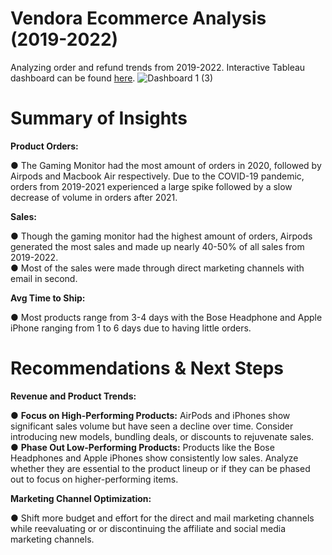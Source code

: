 # Vendora Ecommerce Analysis (2019-2022)

Analyzing order and refund trends from 2019-2022. Interactive Tableau dashboard can be found [here](https://public.tableau.com/app/profile/derek.wong6763/viz/VendoraSalesTrendDashboard/Dashboard1).
![Dashboard 1 (3)](https://github.com/user-attachments/assets/05db8d48-ff2c-4a1f-851e-4d13e1aca2c1)



# Summary of Insights

**Product Orders:**

● The Gaming Monitor had the most amount of orders in 2020, followed by Airpods and Macbook Air respectively. Due to the COVID-19 pandemic, orders from 2019-2021 experienced a large spike followed by a slow decrease of volume in orders after 2021.

**Sales:**

● Though the gaming monitor had the highest amount of orders, Airpods generated the most sales and made up nearly 40-50% of all sales from 2019-2022. <br>
● Most of the sales were made through direct marketing channels with email in second.

**Avg Time to Ship:**

● Most products range from 3-4 days with the Bose Headphone and Apple iPhone ranging from 1 to 6 days due to having little orders.

# Recommendations & Next Steps

**Revenue and Product Trends:**

  ● **Focus on High-Performing Products:** AirPods and iPhones show significant sales volume but have seen a decline over time. Consider introducing new models, bundling deals, or discounts to rejuvenate sales. <br>
  ● **Phase Out Low-Performing Products:** Products like the Bose Headphones and Apple iPhones show consistently low sales. Analyze whether they are essential to the product lineup or if they can be phased out to focus on higher-performing items. 

**Marketing Channel Optimization:**

  ● Shift more budget and effort for the direct and mail marketing channels while reevaluating or or discontinuing the affiliate and social media marketing channels. 


